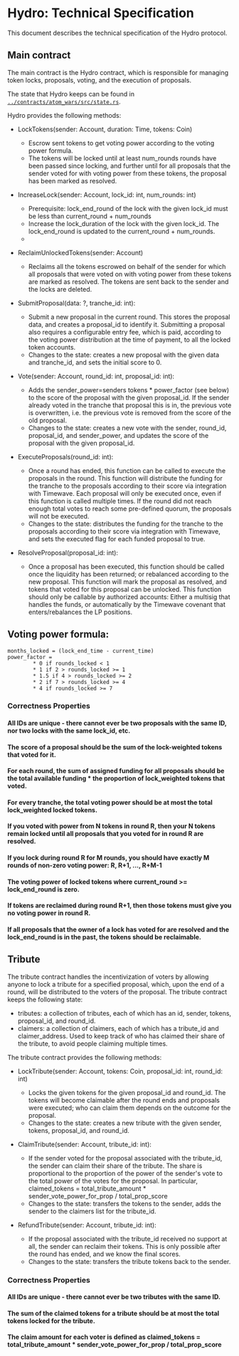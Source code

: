 # Hydro: Technical Specification
This document describes the technical specification of the Hydro protocol. 

## Main contract
The main contract is the Hydro contract, which is responsible for managing token locks,
proposals, voting, and the execution of proposals.

The state that Hydro keeps can be found in [`../contracts/atom_wars/src/state.rs`](../contracts/atom_wars/src/state.rs).

Hydro provides the following methods:
* LockTokens(sender: Account, duration: Time, tokens: Coin)
    * Escrow sent tokens to get voting power according to the voting power formula.
    * The tokens will be locked until at least num_rounds rounds have been passed since locking, and further until for all proposals that the sender voted for with voting power from these tokens, the proposal has been marked as resolved.

* IncreaseLock(sender: Account, lock_id: int, num_rounds: int)
    * Prerequisite: lock_end_round of the lock with the given lock_id must be less than current_round + num_rounds
    * Increase the lock_duration of the lock with the given lock_id. The lock_end_round is updated to the current_round + num_rounds.
    * 
* ReclaimUnlockedTokens(sender: Account)
	* Reclaims all the tokens escrowed on behalf of the sender for which all proposals that were voted on with voting power from these tokens are marked as resolved. The tokens are sent back to the sender and the locks are deleted.
* SubmitProposal(data: ?, tranche_id: int):
    * Submit a new proposal in the current round. This stores the proposal data, and creates a proposal_id to identify it. Submitting a proposal also requires a configurable entry fee, which is paid, according to the
    voting power distribution at the time of payment, to all the locked token accounts.
    * Changes to the state: creates a new proposal with the given data and tranche_id, and sets the initial score to 0.
* Vote(sender: Account, round_id: int, proposal_id: int):
    * Adds the sender_power=senders tokens * power_factor (see below) to the score of the proposal with the given proposal_id. If the sender already voted in the tranche that proposal this is in, the previous vote is overwritten, i.e. the previous vote is removed from the score of the old proposal.
    * Changes to the state: creates a new vote with the sender, round_id, proposal_id, and sender_power, and updates the score of the proposal with the given proposal_id.
* ExecuteProposals(round_id: int):
    * Once a round has ended, this function can be called to execute the proposals in the round. This function will distribute the funding for the tranche to the proposals according to their score via integration with Timewave.
    Each proposal will only be executed once, even if this function is called multiple times. If the round did not reach enough total votes to reach some pre-defined quorum, the proposals will not be executed.
    * Changes to the state: distributes the funding for the tranche to the proposals according to their score via integration with Timewave, and sets the executed flag for each funded proposal to true.
* ResolveProposal(proposal_id: int):
    * Once a proposal has been executed, this function should be called once the liquidity has been returned; or rebalanced according to the new proposal. This function will mark the proposal as resolved, and tokens that voted for this proposal can
    be unlocked. This function should only be callable by authorized accounts: Either a multisig that handles the funds, or automatically by the Timewave covenant that enters/rebalances the LP positions.

## Voting power formula:
    months_locked = (lock_end_time - current_time)
    power_factor = 
            * 0 if rounds_locked < 1
            * 1 if 2 > rounds_locked >= 1
            * 1.5 if 4 > rounds_locked >= 2
            * 2 if 7 > rounds_locked >= 4
            * 4 if rounds_locked >= 7


### Correctness Properties

#### All IDs are unique - there cannot ever be two proposals with the same ID, nor two locks with the same lock_id, etc.

#### The score of a proposal should be the sum of the lock-weighted tokens that voted for it.

#### For each round, the sum of assigned funding for all proposals should be the total available funding * the proportion of lock_weighted tokens that voted.

#### For every tranche, the total voting power should be at most the total lock_weighted locked tokens.

#### If you voted with power from N tokens in round R, then your N tokens remain locked until all proposals that you voted for in round R are resolved.

#### If you lock during round R for M rounds, you should have exactly M rounds of non-zero voting power: R, R+1, ..., R+M-1

#### The voting power of locked tokens where current_round >= lock_end_round is zero.

#### If tokens are reclaimed during round R+1, then those tokens must give you no voting power in round R.

#### If all proposals that the owner of a lock has voted for are resolved and the lock_end_round is in the past, the tokens should be reclaimable.


## Tribute
The tribute contract handles the incentivization of voters by allowing anyone to
lock a tribute for a specified proposal, which, upon the end of a round, will be distributed to
the voters of the proposal. The tribute contract keeps the following state:
* tributes: a collection of tributes, each of which has an id, sender, tokens, proposal_id, and round_id.
* claimers: a collection of claimers, each of which has a tribute_id and claimer_address. Used to keep track of who has claimed their share of the tribute, to avoid people claiming multiple times.

The tribute contract provides the following methods:
* LockTribute(sender: Account, tokens: Coin, proposal_id: int, round_id: int)
    * Locks the given tokens for the given proposal_id and round_id. The tokens will become claimable after the round ends and proposals were executed; who can claim them depends on the outcome
    for the proposal.
    * Changes to the state: creates a new tribute with the given sender, tokens, proposal_id, and round_id.

* ClaimTribute(sender: Account, tribute_id: int):
    * If the sender voted for the proposal associated with the tribute_id, the sender can claim their share of the tribute. The share is proportional to the proportion of the power of the
    sender's vote to the total power of the votes for the proposal. In particular, claimed_tokens = total_tribute_amount * sender_vote_power_for_prop / total_prop_score
    * Changes to the state: transfers the tokens to the sender, adds the sender to the claimers list for the tribute_id.

* RefundTribute(sender: Account, tribute_id: int):
    * If the proposal associated with the tribute_id received no support at all, the sender can reclaim their tokens. This is only possible after the round has ended, and we know the final scores.
    * Changes to the state: transfers the tribute tokens back to the sender.

### Correctness Properties

#### All IDs are unique - there cannot ever be two tributes with the same ID.

#### The sum of the claimed tokens for a tribute should be at most the total tokens locked for the tribute.

#### The claim amount for each voter is defined as claimed_tokens = total_tribute_amount * sender_vote_power_for_prop / total_prop_score
